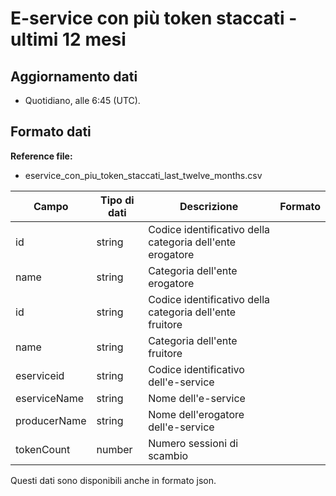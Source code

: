
# E-service con più token staccati - ultimi 12 mesi

## Aggiornamento dati

- Quotidiano, alle 6:45 (UTC).

## Formato dati

**Reference file:**

- eservice_con_piu_token_staccati_last_twelve_months.csv<br>

| Campo        | Tipo di dati | Descrizione                                               | Formato |
| ------------ | ------------ | --------------------------------------------------------- | ------- |
| id           | string       | Codice identificativo della categoria dell'ente erogatore |         |
| name         | string       | Categoria dell'ente erogatore                             |         |
| id           | string       | Codice identificativo della categoria dell'ente fruitore  |         |
| name         | string       | Categoria dell'ente fruitore                              |         |
| eserviceid   | string       | Codice identificativo dell'e-service                      |         |
| eserviceName | string       | Nome dell'e-service                                       |         |
| producerName | string       | Nome dell'erogatore dell'e-service                        |         |
| tokenCount   | number       | Numero sessioni di scambio                                |         |

Questi dati sono disponibili anche in formato json.
